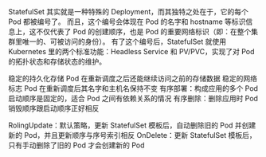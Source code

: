 StatefulSet 其实就是一种特殊的 Deployment，而其独特之处在于，它的每个 Pod 都被编号了。
而且，这个编号会体现在 Pod 的名字和 hostname 等标识信息上，这不仅代表了 Pod 的创建顺序，也是 Pod 的重要网络标识（即：在整个集群里唯一的、可被访问的身份）。
有了这个编号后，StatefulSet 就使用 Kubernetes 里的两个标准功能：Headless Service 和 PV/PVC，实现了对 Pod 的拓扑状态和存储状态的维护。



稳定的持久化存储 Pod 在重新调度之后还能继续访问之前的存储数据
稳定的网络标志 Pod 在重新调度后其名字和主机名保持不变
有序部署：构成应用的多个 Pod 启动顺序是固定的，适合 Pod 之间有依赖关系的情况
有序删除：删除应用时 Pod 销毁顺序跟启动顺序正好相反

RolingUpdate：默认策略，更新 StatefulSet 模板后，自动删除旧的 Pod 并创建新的 Pod，并且更新顺序与序号索引相反
OnDelete：更新 StatefulSet 模板后，只有手动删除了旧的 Pod 才会创建新的 Pod